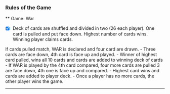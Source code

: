 

### Rules of the Game

** Game: War

- [x] Deck of cards are shuffled and divided in two (26 each player).
One card is pulled and put face down.
Highest number of cards wins.
Winning player claims cards.

If cards pulled match, WAR is declared and four card are drawn.
     - Three cards are face down, 4th card is face up and played.
     - Winner of highest card pulled, wins all 10 cards and cards 
       are added to winning deck of cards
     - If WAR is played by the 4th card compared, four more cards are pulled
       3 are face down, 4th one is face up and compared.
     - Highest card wins and cards are added to player deck.
     - Once a player has no more cards, the other player wins the game.

---
